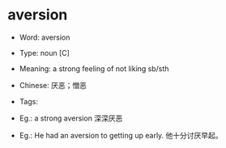 # aversion

- Word: aversion

- Type: noun [C]
- Meaning: a strong feeling of not liking sb/sth
- Chinese: 厌恶；憎恶
- Tags: 
- Eg.: a strong aversion 深深厌恶
- Eg.: He had an aversion to getting up early. 他十分讨厌早起。

